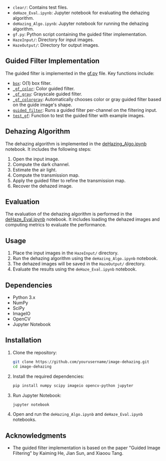 
- `clear/`: Contains test files.
- `deHaze_Eval.ipynb`: Jupyter notebook for evaluating the dehazing algorithm.
- `deHazing_Algo.ipynb`: Jupyter notebook for running the dehazing algorithm.
- `gf.py`: Python script containing the guided filter implementation.
- `HazeInput/`: Directory for input images.
- `HazeOutput/`: Directory for output images.

## Guided Filter Implementation

The guided filter is implemented in the [gf.py](gf.py) file. Key functions include:

- [`box`](gf.py): O(1) box filter.
- [`_gf_color`](gf.py): Color guided filter.
- [`_gf_gray`](gf.py): Grayscale guided filter.
- [`_gf_colorgray`](gf.py): Automatically chooses color or gray guided filter based on the guide image's shape.
- [`guided_filter`](gf.py): Runs a guided filter per-channel on the filtering input.
- [`test_gf`](gf.py): Function to test the guided filter with example images.

## Dehazing Algorithm

The dehazing algorithm is implemented in the [deHazing_Algo.ipynb](deHazing_Algo.ipynb) notebook. It includes the following steps:

1. Open the input image.
2. Compute the dark channel.
3. Estimate the air light.
4. Compute the transmission map.
5. Apply the guided filter to refine the transmission map.
6. Recover the dehazed image.

## Evaluation

The evaluation of the dehazing algorithm is performed in the [deHaze_Eval.ipynb](deHaze_Eval.ipynb) notebook. It includes loading the dehazed images and computing metrics to evaluate the performance.

## Usage

1. Place the input images in the `HazeInput/` directory.
2. Run the dehazing algorithm using the `deHazing_Algo.ipynb` notebook.
3. The dehazed images will be saved in the `HazeOutput/` directory.
4. Evaluate the results using the `deHaze_Eval.ipynb` notebook.

## Dependencies

- Python 3.x
- NumPy
- SciPy
- ImageIO
- OpenCV
- Jupyter Notebook

## Installation

1. Clone the repository:
    ```sh
    git clone https://github.com/yourusername/image-dehazing.git
    cd image-dehazing
    ```

2. Install the required dependencies:
    ```sh
    pip install numpy scipy imageio opencv-python jupyter
    ```

3. Run Jupyter Notebook:
    ```sh
    jupyter notebook
    ```

4. Open and run the `deHazing_Algo.ipynb` and `deHaze_Eval.ipynb` notebooks.

## Acknowledgments

- The guided filter implementation is based on the paper "Guided Image Filtering" by Kaiming He, Jian Sun, and Xiaoou Tang.
